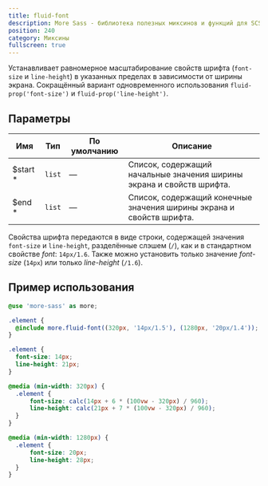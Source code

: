 ```yaml
---
title: fluid-font
description: More Sass - библиотека полезных миксинов и функций для SCSS.
position: 240
category: Миксины
fullscreen: true
---
```


Устанавливает равномерное масштабирование свойств шрифта (`font-size` и `line-height`) в указанных пределах в зависимости от ширины экрана.
Сокращённый вариант одновременного использования `fluid-prop('font-size')` и `fluid-prop('line-height')`.

## Параметры

| Имя                                        | Тип    | По умолчанию | Описание                                                             |
|--------------------------------------------|--------|--------------|----------------------------------------------------------------------|
| $start <span class="text-red-600">*</span> | `list` | —            | Список, содержащий начальные значения ширины экрана и свойств шрифта. |
| $end <span class="text-red-600">*</span>   | `list` | —            | Список, содержащий конечные значения ширины экрана и свойств шрифта.  |

<alert type="info">

  Свойства шрифта передаются в виде строки, содержащей значения `font-size` и `line-height`, разделённые слэшем (`/`), как и в стандартном свойстве *font*: `14px/1.6`.
  Также можно установить только значение *font-size* (`14px`) или только *line-height* (`/1.6`).

</alert>

## Пример использования

<code-group>

  <code-block label="SCSS" active>

  ```scss
  @use 'more-sass' as more;

  .element {
  	@include more.fluid-font((320px, '14px/1.5'), (1280px, '20px/1.4'));
  }
  ```

  </code-block>

  <code-block label="Результат">

  ```css
  .element {
  	font-size: 14px;
  	line-height: 21px;
  }

  @media (min-width: 320px) {
  	.element {
  		font-size: calc(14px + 6 * (100vw - 320px) / 960);
  		line-height: calc(21px + 7 * (100vw - 320px) / 960);
  	}
  }

  @media (min-width: 1280px) {
  	.element {
  		font-size: 20px;
  		line-height: 28px;
  	}
  }
  ```

  </code-block>

</code-group>
